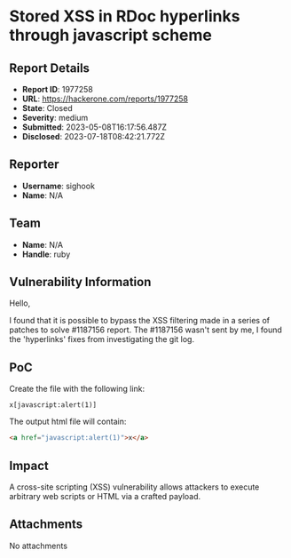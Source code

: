 # Stored XSS in RDoc hyperlinks through javascript scheme

## Report Details
- **Report ID**: 1977258
- **URL**: https://hackerone.com/reports/1977258
- **State**: Closed
- **Severity**: medium
- **Submitted**: 2023-05-08T16:17:56.487Z
- **Disclosed**: 2023-07-18T08:42:21.772Z

## Reporter
- **Username**: sighook
- **Name**: N/A

## Team
- **Name**: N/A
- **Handle**: ruby

## Vulnerability Information
Hello,

I found that it is possible to bypass the XSS filtering made in a series of patches to solve #1187156 report.  The #1187156 wasn't sent by me, I found the 'hyperlinks' fixes from investigating the git log.

PoC
----

Create the file with the following link:
```
x[javascript:alert(1)]
```
The output html file will contain:
```html
<a href="javascript:alert(1)">x</a>
```

## Impact

A cross-site scripting (XSS) vulnerability allows attackers to execute arbitrary web scripts or HTML via a crafted payload.

## Attachments
No attachments
